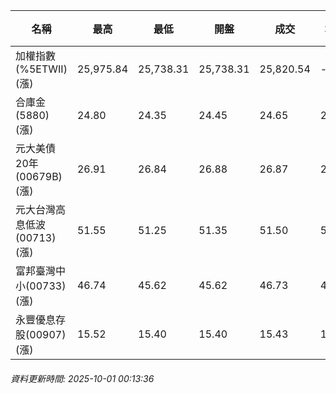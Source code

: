 | 名稱 | 最高 | 最低 | 開盤 | 成交 | 均價 | 成交金額(億) | 昨收 | 漲跌幅 | 漲跌 | 總量 | 昨量 | 振幅 |
| -------- | -------- | -------- | -------- |-------- | -------- | -------- |-------- |-------- |-------- | -------- | -------- |-------- |
|加權指數(%5ETWII) (漲)|25,975.84|25,738.31|25,738.31|25,820.54|-|4,292.05|25,580.32|0.94%|240.22|6,572,598|0|0.93%|
|合庫金(5880) (漲)|24.80|24.35|24.45|24.65|24.60|4.47|24.20|1.86%|0.45|18,161|6,878|1.86%|
|元大美債20年(00679B) (漲)|26.91|26.84|26.88|26.87|26.87|6.64|26.66|0.79%|0.21|24,715|28,559|0.26%|
|元大台灣高息低波(00713) (漲)|51.55|51.25|51.35|51.50|51.40|4.06|51.15|0.68%|0.35|7,908|10,220|0.59%|
|富邦臺灣中小(00733) (漲)|46.74|45.62|45.62|46.73|46.43|0.477|45.39|2.95%|1.34|1,028|1,868|2.47%|
|永豐優息存股(00907) (漲)|15.52|15.40|15.40|15.43|15.46|0.078|15.34|0.59%|0.09|504|2,376|0.78%|
###### 資料更新時間: 2025-10-01 00:13:36